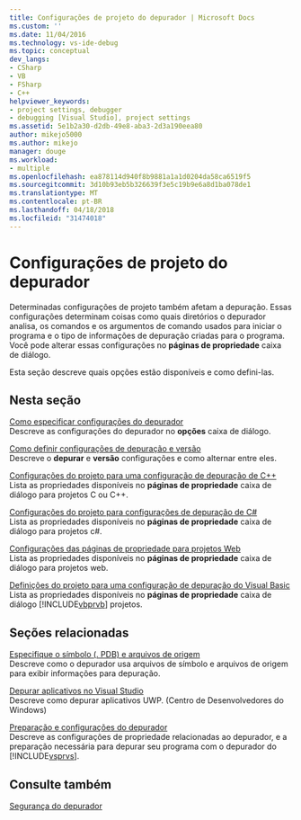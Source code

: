 ```yaml
---
title: Configurações de projeto do depurador | Microsoft Docs
ms.custom: ''
ms.date: 11/04/2016
ms.technology: vs-ide-debug
ms.topic: conceptual
dev_langs:
- CSharp
- VB
- FSharp
- C++
helpviewer_keywords:
- project settings, debugger
- debugging [Visual Studio], project settings
ms.assetid: 5e1b2a30-d2db-49e8-aba3-2d3a190eea80
author: mikejo5000
ms.author: mikejo
manager: douge
ms.workload:
- multiple
ms.openlocfilehash: ea878114d940f8b9881a1a1d0204da58ca6519f5
ms.sourcegitcommit: 3d10b93eb5b326639f3e5c19b9e6a8d1ba078de1
ms.translationtype: MT
ms.contentlocale: pt-BR
ms.lasthandoff: 04/18/2018
ms.locfileid: "31474018"
---
```

# <a name="debugger-project-settings"></a>Configurações de projeto do depurador
Determinadas configurações de projeto também afetam a depuração. Essas configurações determinam coisas como quais diretórios o depurador analisa, os comandos e os argumentos de comando usados para iniciar o programa e o tipo de informações de depuração criadas para o programa. Você pode alterar essas configurações no **páginas de propriedade** caixa de diálogo.  
  
 Esta seção descreve quais opções estão disponíveis e como defini-las.  
  
## <a name="in-this-section"></a>Nesta seção  
 [Como especificar configurações do depurador](../debugger/how-to-specify-debugger-settings.md)  
 Descreve as configurações do depurador no **opções** caixa de diálogo.  
  
 [Como definir configurações de depuração e versão](../debugger/how-to-set-debug-and-release-configurations.md)  
 Descreve o **depurar** e **versão** configurações e como alternar entre eles.  
  
 [Configurações do projeto para uma configuração de depuração de C++](../debugger/project-settings-for-a-cpp-debug-configuration.md)  
 Lista as propriedades disponíveis no **páginas de propriedade** caixa de diálogo para projetos C ou C++.  
  
 [Configurações do projeto para configurações de depuração de C#](../debugger/project-settings-for-csharp-debug-configurations.md)  
 Lista as propriedades disponíveis no **páginas de propriedade** caixa de diálogo para projetos c#.  
  
 [Configurações das páginas de propriedade para projetos Web](../debugger/property-pages-settings-for-web-projects.md)  
 Lista as propriedades disponíveis no **páginas de propriedade** caixa de diálogo para projetos web.  
  
 [Definições do projeto para uma configuração de depuração do Visual Basic](../debugger/project-settings-for-a-visual-basic-debug-configuration.md)  
 Lista as propriedades disponíveis no **páginas de propriedade** caixa de diálogo [!INCLUDE[vbprvb](../code-quality/includes/vbprvb_md.md)] projetos.  
  
## <a name="related-sections"></a>Seções relacionadas  
 [Especifique o símbolo (. PDB) e arquivos de origem](../debugger/specify-symbol-dot-pdb-and-source-files-in-the-visual-studio-debugger.md)  
 Descreve como o depurador usa arquivos de símbolo e arquivos de origem para exibir informações para depuração.  
  
 [Depurar aplicativos no Visual Studio](../debugger/debug-store-apps-in-visual-studio.md)  
 Descreve como depurar aplicativos UWP. (Centro de Desenvolvedores do Windows)  
  
 [Preparação e configurações do depurador](../debugger/debugger-settings-and-preparation.md)  
 Descreve as configurações de propriedade relacionadas ao depurador, e a preparação necessária para depurar seu programa com o depurador do [!INCLUDE[vsprvs](../code-quality/includes/vsprvs_md.md)].  
  
## <a name="see-also"></a>Consulte também  
 [Segurança do depurador](../debugger/debugger-security.md)